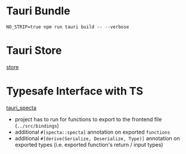# Tauri Bundle

`NO_STRIP=true npm run tauri build -- --verbose`

# Tauri Store

[store](https://v2.tauri.app/develop/state-management/)

# Typesafe Interface with TS

[tauri_specta](https://docs.rs/tauri-specta/2.0.0-rc.20/tauri_specta/index.html)

- project has to run for functions to export to the frontend file
  (`../src/bindings`)
- additional `#[specta::specta]` annotation on exported `functions`
- additional `#[derive(Serialize, Deserialize, Type)]` annotation on exported types (i.e. exported function's return / input types)
